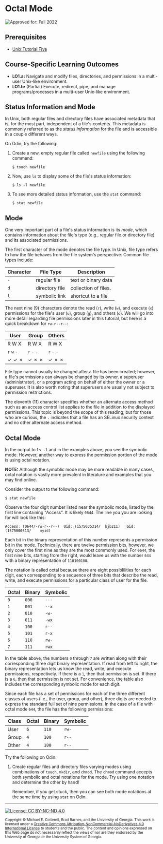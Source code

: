# Octal Mode

![Approved for: Fall 2022](https://img.shields.io/badge/Approved%20for-Fall%202022-darkgreen)

## Prerequisites

* [Unix Tutorial Five](http://www.ee.surrey.ac.uk/Teaching/Unix/unix5.html)

## Course-Specific Learning Outcomes

* **LO1.a:** Navigate and modify files, directories, and permissions in a multi-user Unix-like environment.
* **LO1.b:** (Partial) Execute, redirect, pipe, and manage programs/processes in a multi-user Unix-like environment.
  
## Status Information and Mode

In Unix, both regular files and directory files have associated metadata that is, for the most part,
independent of a file's contents. This metadata is commonly referred to as the _status information_ 
for the file and is accessible in a couple different ways. 

On Odin, try the following:

1. Create a new, empty regular file called `newfile` using the following command:

   ```
   $ touch newfile
   ```

2. Now, use `ls` to display some of the file's status information:

   ```
   $ ls -l newfile
   ```

3. To see more detailed status information, use the `stat` command:

   ```
   $ stat newfile
   ```

## Mode

One very important part of a file's status information is its _mode_, which contains information
about the file's type (e.g., regular file or directory file) and its associated permissions. 

The first character of the mode denotes the file type. In Unix, file type refers to how the file 
behaves from the file system's perspective. Common file types include:

   |Character   |File Type        |Description          |
   |----------- |---------------- |---------------------|
   |`-`         |regular file     |text or binary data  |
   |`d`         |directory file   |collection of files. |
   |`l`         |symbolic link    |shortcut to a file   |

The next nine (9) characters denote the read (``r``), write (``w``), and execute (``x``) permissions
for the file's user (``u``), group (``g``), and others (``o``). We will go into more detail regarding
file permissions later in this tutorial, but here is a quick breakdown for ``rw-r--r--``:

   |User                  |Group                |Others             |
   |--------------------- |-------------------  |-------------------|
   |R      W     X        |R      W      X      |R      W      X    |
   |`r`   `w`    `-`      |`r`    `-`    `-`    |`r`   `-`    `-`   |
   |✓      ✓      ✗       |✓      ✗      ✗      |✓      ✗      ✗    |

File type cannot usually be changed after a file has been created; however, a file's permissions
can always be changed by its owner, a superuser (administrator), or a program acting on behalf
of either the owner or a superuser. It is also worth noting that superusers are usually not
subject to permission restrictions.

The eleventh (11) character specifies whether an alternate access method such as an access control list
applies to the file in addition to the displayed permissions. This topic is beyond the scope of this
reading, but for those who are curious, the ``.`` indicates that a file has an SELinux security context
and no other alternate access method.
       
## Octal Mode

In the output to `ls -l` and in the examples above, you see the symbolic mode. However, another way to 
express the permission portion of the mode is using octal notation.

**NOTE:** Although the symoblic mode may be more readable in many cases, octal notation is vastly
more prevalent in literature and examples that you may find online. 

Consider the output to the following command:

```
$ stat newfile
```
   
Observe the four digit number listed near the symbolic mode, listed by the first line containing
"Access". It is likely `0644`. The line you you are looking for will look like this:

```
Access: (0644/-rw-r--r--)  Uid: (1575035314/  bjb211)   Gid: (1575000513/    myid)
```

Each bit in the binary representation of this number represents a permission bit in the mode.
Technically, there are twelve permission bits, however, we only cover the first nine as they are
the most commonly used. For `0644`, the first nine bits, starting from the right, would leave us 
with the number `644` with a binary representation of `110100100`. 

The notation is called octal because there are eight possiblilities for each digit, each
corresponding to a sequence of three bits that describe the read, write, and execute permissions
for a particular class of user for the file. 

| Octal | Binary | Symbolic |
|-------|--------|----------|
| `0`   | `000`  | `---`    | 
| `1`   | `001`  | `--x`    | 
| `2`   | `010`  | `-w-`    | 
| `3`   | `011`  | `-wx`    | 
| `4`   | `100`  | `r--`    | 
| `5`   | `101`  | `r-x`    | 
| `6`   | `110`  | `rw-`    | 
| `7`   | `111`  | `rwx`    | 

In the table above, the numbers `0` through `7` are written along with their corresponding three digit 
binary representation. If read from left to right, the binary representation lets us know the
read, write, and execute permissions, respectively. If there is a `1`, then that permission is set.
If there is a `0`, then that permission is not set. For convenience, the table also includes the
corresponding symbolic mode for each digit. 

Since each file has a set of permissions for each of the three different classes of users 
(i.e., the user, group, and other), three digits are needed to express the standard full set of nine
permissions. In the case of a file with octal mode `644`, the file has the following permissions:

| Class | Octal | Binary | Symbolic |
|-------|-------|--------|----------|
| User  | `6`   | `110`  | `rw-`    |
| Group | `4`   | `100`  | `r--`    |
| Other | `4`   | `100`  | `r--`    |

Try the following on Odin:

1. Create regular files and directory files varying modes using combinations of 
   `touch`, `mkdir`, and `chmod`. The `chmod` command accepts both symbolic and octal
   notations for the mode. Try using one notation and determine the other by hand!
   
   Remember, if you get stuck, then you can see both mode notations at the same time 
   by using `stat` on Odin. 

<hr/>

[![License: CC BY-NC-ND 4.0](https://img.shields.io/badge/License-CC%20BY--NC--ND%204.0-lightgrey.svg)](http://creativecommons.org/licenses/by-nc-nd/4.0/)

<small>
Copyright &copy; Michael E. Cotterell, Brad Barnes, and the University of Georgia.
This work is licensed under a <a rel="license" href="http://creativecommons.org/licenses/by-nc-nd/4.0/">Creative Commons Attribution-NonCommercial-NoDerivatives 4.0 International License</a> to students and the public.
The content and opinions expressed on this Web page do not necessarily reflect the views of nor are they endorsed by the University of Georgia or the University System of Georgia.
</small>
